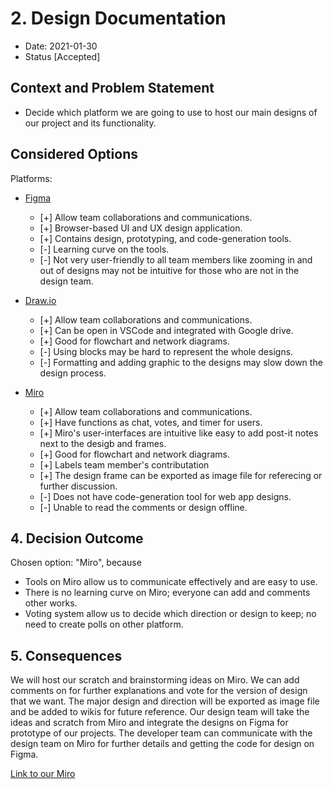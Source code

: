 # 2. Design Documentation

* Date: 2021-01-30 
* Status [Accepted]

## Context and Problem Statement

* Decide which platform we are going to use to host our main designs of our project and its functionality.

## Considered Options

Platforms:
* [Figma](https://www.figma.com/) 
  * [+] Allow team collaborations and communications.
  * [+] Browser-based UI and UX design application.
  * [+] Contains design, prototyping, and code-generation tools.
  * [-] Learning curve on the tools.
  * [-] Not very user-friendly to all team members like zooming in and out of designs may not be intuitive for those who are not in the design team.
  
* [Draw.io](https://drawio-app.com/)
  * [+] Allow team collaborations and communications.
  * [+] Can be open in VSCode and integrated with Google drive.
  * [+] Good for flowchart and network diagrams.
  * [-] Using blocks may be hard to represent the whole designs.
  * [-] Formatting and adding graphic to the designs may slow down the design process.
  
* [Miro](https://miro.com/)
  * [+] Allow team collaborations and communications.
  * [+] Have functions as chat, votes, and timer for users.
  * [+] Miro's user-interfaces are intuitive like easy to add post-it notes next to the desigb and frames.
  * [+] Good for flowchart and network diagrams.
  * [+] Labels team member's contributation
  * [+] The design frame can be exported as image file for referecing or further discussion.
  * [-] Does not have code-generation tool for web app designs.
  * [-] Unable to read the comments or design offline.
  
## 4. Decision Outcome

Chosen option: "Miro", because
* Tools on Miro allow us to communicate effectively and are easy to use.
* There is no learning curve on Miro; everyone can add and comments other works.
* Voting system allow us to decide which direction or design to keep; no need to create polls on other platform.


## 5. Consequences
We will host our scratch and brainstorming ideas on Miro. We can add comments on for further explanations and vote for the version of design that we want. 
The major design and direction will be exported as image file and be added to wikis for future reference. 
Our design team will take the ideas and scratch from Miro and integrate the designs on Figma for prototype of our projects. 
The developer team can communicate with the design team on Miro for further details and getting the code for design on Figma.


[Link to our Miro](https://miro.com/app/board/o9J_lXxhtLw=/)
